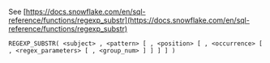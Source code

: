 See [https://docs.snowflake.com/en/sql-reference/functions/regexp_substr](https://docs.snowflake.com/en/sql-reference/functions/regexp_substr)
```
REGEXP_SUBSTR( <subject> , <pattern> [ , <position> [ , <occurrence> [ , <regex_parameters> [ , <group_num> ] ] ] ] )
```
